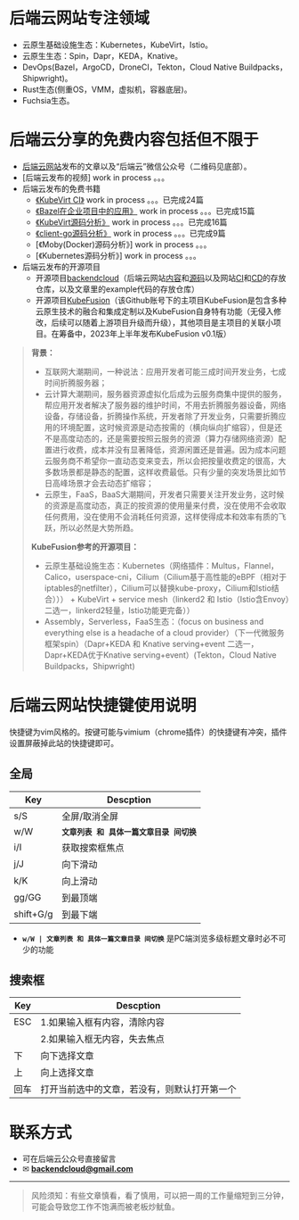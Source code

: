 # 后端云网站专注领域

* 云原生基础设施生态：Kubernetes，KubeVirt，Istio。
* 云原生生态：Spin，Dapr，KEDA，Knative。
* DevOps(Bazel，ArgoCD，DroneCI，Tekton，Cloud Native Buildpacks，Shipwright)。
* Rust生态(侧重OS，VMM，虚拟机，容器底层)。
* Fuchsia生态。


# 后端云分享的免费内容包括但不限于

* [后端云网站](https://www.backendcloud.cn/)发布的文章以及“后端云”微信公众号（二维码见底部）。
* [后端云发布的视频] work in process 。。。
* 后端云发布的免费书籍
  * [《KubeVirt CI》](https://book.backendcloud.cn/kubevirt-ci-book/) work in process 。。。已完成24篇
  * [《Bazel在企业项目中的应用》](https://book.backendcloud.cn/bazel-book/) work in process 。。。已完成15篇
  * [《KubeVirt源码分析》](https://book.backendcloud.cn/kubevirt-book/) work in process 。。。已完成16篇
  * [《client-go源码分析》](https://book.backendcloud.cn/client-go-book/) work in process 。。。已完成9篇
  * [《Moby(Docker)源码分析》] work in process 。。。
  * [《Kubernetes源码分析》] work in process 。。。
* 后端云发布的开源项目
  * 开源项目[backendcloud](https://github.com/backendcloud)（后端云网站[内容](https://github.com/backendcloud/backendcloud.github.io)和[源码](https://github.com/backendcloud/backendcloud-3-hexo)以及网站[CI](https://github.com/backendcloud/backendcloud-3-hexo/blob/master/.github/workflows/ci.yml)和[CD](https://github.com/backendcloud/backendcloud.github.io/blob/master/.github/workflows/cd.yml)的存放仓库，以及文章里的example代码的存放仓库）
  * 开源项目[KubeFusion](https://github.com/kubefusion)（该Github账号下的主项目KubeFusion是包含多种云原生技术的融合和集成定制以及KubeFusion自身特有功能（无侵入修改，后续可以随着上游项目升级而升级），其他项目是主项目的关联小项目。在筹备中，2023年上半年发布KubeFusion v0.1版）

> **背景：**
> * 互联网大潮期间，一种说法：应用开发者可能三成时间开发业务，七成时间折腾服务器；
> * 云计算大潮期间，服务器资源虚拟化后成为云服务商集中提供的服务，帮应用开发者解决了服务器的维护时间，不用去折腾服务器设备，网络设备，存储设备，折腾操作系统，开发者除了开发业务，只需要折腾应用的环境配置，这时候资源是动态按需的（横向纵向扩缩容），但是还不是高度动态的，还是需要按照云服务的资源（算力存储网络资源）配置进行收费，成本并没有显著降低，资源闲置还是普遍。因为成本问题云服务商不希望你一直动态变来变去，所以会把按量收费定的很高，大多数场景都是静态的配置，这样收费最低。只有少量的突发场景比如节日高峰场景才会去动态扩缩容；
> * 云原生，FaaS，BaaS大潮期间，开发者只需要关注开发业务，这时候的资源是高度动态，真正的按资源的使用量来付费，没在使用不会收取任何费用，没在使用不会消耗任何资源，这样使得成本和效率有质的飞跃，所以必然是大势所趋。
> 
> **KubeFusion参考的开源项目：**
> * 云原生基础设施生态：Kubernetes（网络插件：Multus，Flannel，Calico，userspace-cni，Cilium（Cilium基于高性能的eBPF（相对于iptables的netfilter），Cilium可以替换kube-proxy，Cilium和Istio结合））） + KubeVirt + service mesh（linkerd2 和 Istio（Istio含Envoy）二选一，linkerd2轻量，Istio功能更完备））
> * Assembly，Serverless，FaaS生态：（focus on business and everything else is a headache of a cloud provider）（下一代微服务框架spin）（Dapr+KEDA 和 Knative serving+event 二选一，Dapr+KEDA优于Knative serving+event）(Tekton，Cloud Native Buildpacks，Shipwright)






[//]: # (This may be the most platform independent comment)



# 后端云网站快捷键使用说明

快捷键为vim风格的。按键可能与vimium（chrome插件）的快捷键有冲突，插件设置屏蔽掉此站的快捷键即可。

## 全局

| Key | Descption                 |
| --- |---------------------------|
| s/S | 全屏/取消全屏                   |
| w/W | **`文章列表 和 具体一篇文章目录 间切换`** |
| i/I | 获取搜索框焦点                   |
| j/J | 向下滑动                      |
| k/K | 向上滑动                      |
| gg/GG | 到最顶端                      |
| shift+G/g | 到最下端                      |

* **`w/W | 文章列表 和 具体一篇文章目录 间切换`** 是PC端浏览多级标题文章时必不可少的功能


## 搜索框

| Key | Descption |
| --- | --- |
| ESC | 1.如果输入框有内容，清除内容 |
|     | 2.如果输入框无内容，失去焦点 |
| 下 | 向下选择文章 |
| 上 | 向上选择文章 |
| 回车 | 打开当前选中的文章，若没有，则默认打开第一个 |



# 联系方式
* 可在后端云公众号直接留言
* ✉ **[backendcloud@gmail.com](mailto:backendcloud@gmail.com)**


<hr>

> 风险须知：有些文章慎看，看了慎用，可以把一周的工作量缩短到三分钟，可能会导致您工作不饱满而被老板炒鱿鱼。
